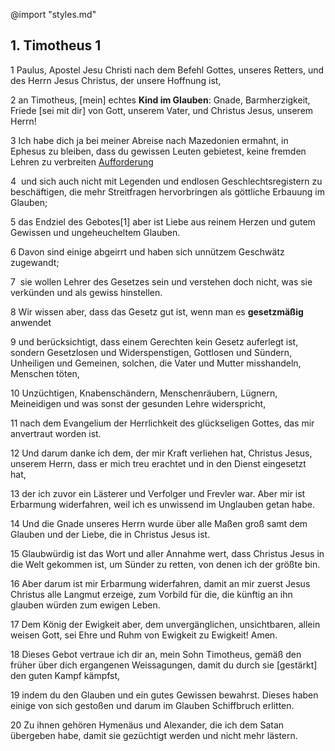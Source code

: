 @import "styles.md"
## 1. Timotheus 1

1 Paulus, Apostel Jesu Christi nach dem Befehl Gottes, <God>unseres Retters, und des Herrn Jesus Christus</God>, der unsere Hoffnung ist,  

2 an Timotheus, [mein] echtes **Kind im Glauben**: <blue>Gnade, Barmherzigkeit, Friede</blue> [sei mit dir] von <God>Gott, unserem Vater, und Christus Jesus, unserem Herrn!</God>  

3 Ich habe dich ja bei meiner Abreise nach Mazedonien ermahnt, in Ephesus zu bleiben, dass du gewissen Leuten gebietest, <red>keine fremden Lehren zu verbreiten</red> 
[Aufforderung](/tags/callToAction.md)

4 <red> und sich auch nicht mit Legenden und endlosen Geschlechtsregistern zu beschäftigen, die mehr Streitfragen hervorbringen als göttliche Erbauung im Glauben; </red>  

5 <green>das Endziel des Gebotes[1] aber ist Liebe aus reinem Herzen und gutem Gewissen und ungeheucheltem Glauben.</green>

6 Davon sind einige abgeirrt und haben sich <red>unnützem Geschwätz zugewandt</red>;  

7 <red> sie wollen Lehrer des Gesetzes sein und verstehen doch nicht, was sie verkünden und als gewiss hinstellen.</red>

8 Wir wissen aber, dass <gesetz>das Gesetz gut ist, wenn man es **gesetzmäßig** anwendet</gesetz>

9 <gesetz>und berücksichtigt, dass einem Gerechten kein Gesetz auferlegt ist, sondern Gesetzlosen und Widerspenstigen, Gottlosen und Sündern, Unheiligen und Gemeinen, solchen, die Vater und Mutter misshandeln, Menschen töten,</gesetz>  

10 <gesetz>Unzüchtigen, Knabenschändern, Menschenräubern, Lügnern, Meineidigen und was sonst der gesunden Lehre widerspricht, </gesetz> 

11 nach dem <God>Evangelium der Herrlichkeit des glückseligen Gottes</God>, das mir anvertraut worden ist.  

12 Und darum danke ich dem, der mir Kraft verliehen hat, <God>Christus Jesus, unserem Herrn,</God> <green>dass er mich treu erachtet und in den Dienst eingesetzt hat,</green>  

13 der ich zuvor ein Lästerer und Verfolger und Frevler war. <green>Aber mir ist Erbarmung widerfahren, weil ich es unwissend im Unglauben getan habe.</green>  

14 <God>Und die Gnade unseres Herrn wurde über alle Maßen groß samt dem Glauben und der Liebe, die in Christus Jesus ist.</God>

15 Glaubwürdig ist das Wort und aller Annahme wert, dass <God>Christus Jesus in die Welt gekommen ist, um Sünder zu retten,</God> <green>von denen ich der größte bin.</green>

16 Aber darum ist mir Erbarmung widerfahren, damit an mir zuerst <God>Jesus Christus</God> alle Langmut erzeige, zum Vorbild für die, die künftig an ihn glauben würden zum ewigen Leben.  

17 <God>Dem König der Ewigkeit aber, dem unvergänglichen, unsichtbaren, allein weisen Gott, sei Ehre und Ruhm von Ewigkeit zu Ewigkeit!</God> Amen.  

18 Dieses Gebot vertraue ich dir an, mein Sohn Timotheus, gemäß den früher über dich ergangenen Weissagungen, <green>damit du durch sie [gestärkt] den guten Kampf kämpfst, </green>  

19 indem du den Glauben und ein gutes Gewissen bewahrst. <red>Dieses haben einige von sich gestoßen und darum im Glauben Schiffbruch erlitten.</red>  

20 <red>Zu ihnen gehören Hymenäus und Alexander, die ich dem Satan übergeben habe, damit sie gezüchtigt werden und nicht mehr lästern.</red>
